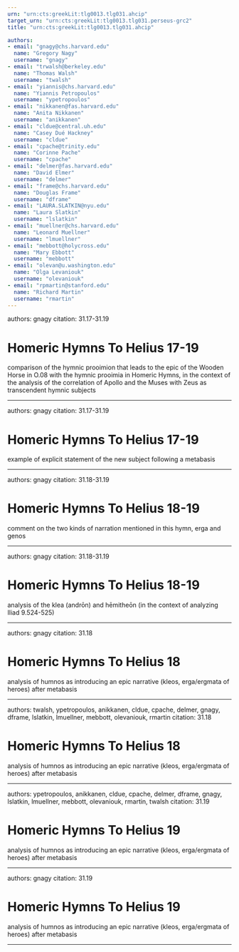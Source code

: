 ```yaml
---
urn: "urn:cts:greekLit:tlg0013.tlg031.ahcip"
target_urn: "urn:cts:greekLit:tlg0013.tlg031.perseus-grc2"
title: "urn:cts:greekLit:tlg0013.tlg031.ahcip"

authors:
- email: "gnagy@chs.harvard.edu"
  name: "Gregory Nagy"
  username: "gnagy"
- email: "trwalsh@berkeley.edu"
  name: "Thomas Walsh"
  username: "twalsh"
- email: "yiannis@chs.harvard.edu"
  name: "Yiannis Petropoulos"
  username: "ypetropoulos"
- email: "nikkanen@fas.harvard.edu"
  name: "Anita Nikkanen"
  username: "anikkanen"
- email: "cldue@central.uh.edu"
  name: "Casey Dué Hackney"
  username: "cldue"
- email: "cpache@trinity.edu"
  name: "Corinne Pache"
  username: "cpache"
- email: "delmer@fas.harvard.edu"
  name: "David Elmer"
  username: "delmer"
- email: "frame@chs.harvard.edu"
  name: "Douglas Frame"
  username: "dframe"
- email: "LAURA.SLATKIN@nyu.edu"
  name: "Laura Slatkin"
  username: "lslatkin"
- email: "muellner@chs.harvard.edu"
  name: "Leonard Muellner"
  username: "lmuellner"
- email: "mebbott@holycross.edu"
  name: "Mary Ebbott"
  username: "mebbott"
- email: "olevan@u.washington.edu"
  name: "Olga Levaniouk"
  username: "olevaniouk"
- email: "rpmartin@stanford.edu"
  name: "Richard Martin"
  username: "rmartin"
---
```


authors: gnagy
citation: 31.17-31.19

# Homeric Hymns To Helius 17-19

<p>comparison of the hymnic prooimion that leads to the epic of the Wooden Horse in O.08 with the hymnic prooimia in Homeric Hymns, in the context of the analysis of the correlation of Apollo and the Muses with Zeus as transcendent hymnic subjects</p>

---

authors: gnagy
citation: 31.17-31.19

# Homeric Hymns To Helius 17-19

<p>example of explicit statement of the new subject following a metabasis</p>

---

authors: gnagy
citation: 31.18-31.19

# Homeric Hymns To Helius 18-19

<p>comment on the two kinds of narration mentioned in this hymn, erga and genos</p>

---

authors: gnagy
citation: 31.18-31.19

# Homeric Hymns To Helius 18-19

<p>analysis of the klea (andrōn) and hēmitheōn (in the context of analyzing Iliad 9.524-525)</p>

---

authors: gnagy
citation: 31.18

# Homeric Hymns To Helius 18

<p>analysis of humnos as introducing an epic narrative (kleos, erga/ergmata of heroes) after metabasis</p>

---

authors: twalsh, ypetropoulos, anikkanen, cldue, cpache, delmer, gnagy, dframe, lslatkin, lmuellner, mebbott, olevaniouk, rmartin
citation: 31.18

# Homeric Hymns To Helius 18

<p>analysis of humnos as introducing an epic narrative (kleos, erga/ergmata of heroes) after metabasis</p>

---

authors: ypetropoulos, anikkanen, cldue, cpache, delmer, dframe, gnagy, lslatkin, lmuellner, mebbott, olevaniouk, rmartin, twalsh
citation: 31.19

# Homeric Hymns To Helius 19

<p>analysis of humnos as introducing an epic narrative (kleos, erga/ergmata of heroes) after metabasis</p>

---

authors: gnagy
citation: 31.19

# Homeric Hymns To Helius 19

<p>analysis of humnos as introducing an epic narrative (kleos, erga/ergmata of heroes) after metabasis</p>

---

